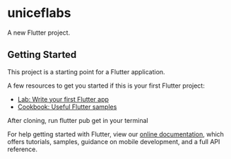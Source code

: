 # uniceflabs

A new Flutter project.

## Getting Started

This project is a starting point for a Flutter application.

A few resources to get you started if this is your first Flutter project:

- [Lab: Write your first Flutter app](https://flutter.dev/docs/get-started/codelab)
- [Cookbook: Useful Flutter samples](https://flutter.dev/docs/cookbook)

After cloning, run flutter pub get in your terminal

For help getting started with Flutter, view our
[online documentation](https://flutter.dev/docs), which offers tutorials,
samples, guidance on mobile development, and a full API reference.
